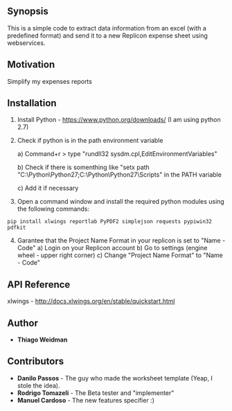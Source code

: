 ## Synopsis

This is a simple code to extract data information from an excel (with a predefined format) and send it to a new Replicon expense sheet using webservices.

## Motivation

Simplify my expenses reports

## Installation

1. Install Python - https://www.python.org/downloads/ (I am using python 2.7)

2. Check if python is in the path environment variable

    a) Command+r > type "rundll32 sysdm.cpl,EditEnvironmentVariables"

    b) Check if there is somenthing like "setx path "C:\Python\Python27;C:\Python\Python27\Scripts" in the PATH variable

    c) Add it if necessary

3. Open a command window and install the required python modules using the following commands:
```
pip install xlwings reportlab PyPDF2 simplejson requests pypiwin32 pdfkit
```

4. Garantee that the Project Name Format in your replicon is set to "Name - Code"
	a) Login on your Replicon account
	b) Go to settings (engine wheel - upper right corner)
	c) Change "Project Name Format" to "Name - Code"

## API Reference

xlwings - http://docs.xlwings.org/en/stable/quickstart.html

## Author
* **Thiago Weidman**

## Contributors
* **Danilo Passos** - The guy who made the worksheet template (Yeap, I stole the idea).
* **Rodrigo Tomazeli** - The Beta tester and "implementer"
* **Manuel Cardoso** - The new features specifier :)
